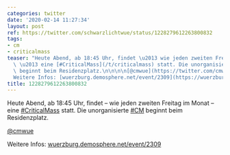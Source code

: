 ```yaml
---
categories: twitter
date: '2020-02-14 11:27:34'
layout: post
ref: https://twitter.com/schwarzlichtwue/status/1228279612263800832
tags:
- cm
- criticalmass
teaser: "Heute Abend, ab 18:45 Uhr, findet \u2013 wie jeden zweiten Freitag im Monat\
  \ \u2013 eine [#CriticalMass](/t/criticalmass) statt. Die unorganisierte [#CM](/t/cm)\
  \ beginnt beim Residenzplatz.\n\n\n\n[@cmwue](https://twitter.com/cmwue)\n\n\n\n\
  Weitere Infos: [wuerzburg.demosphere.net/event/2309](https://wuerzburg.demosphere.net/event/2309)"
title: 1228279612263800832
---
```

Heute Abend, ab 18:45 Uhr, findet – wie jeden zweiten Freitag im Monat – eine [#CriticalMass](/t/criticalmass) statt. Die unorganisierte [#CM](/t/cm) beginnt beim Residenzplatz.



[@cmwue](https://twitter.com/cmwue)



Weitere Infos: [wuerzburg.demosphere.net/event/2309](https://wuerzburg.demosphere.net/event/2309)